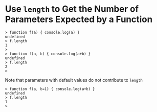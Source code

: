 # Use `length` to Get the Number of Parameters Expected by a Function

```
> function f(a) { console.log(a) }
undefined
> f.length
1
> 
> function f(a, b) { console.log(a+b) }
undefined
> f.length
2
> 
```

Note that parameters with default values do not contribute to `length`
```
> function f(a, b=1) { console.log(a+b) }
undefined
> f.length
1
> 
```